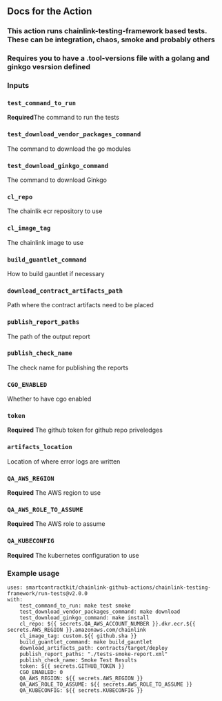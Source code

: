 ## Docs for the Action
### This action runs chainlink-testing-framework based tests. These can be integration, chaos, smoke and probably others
### Requires you to have a .tool-versions file with a golang and ginkgo vesrsion defined

### Inputs

### `test_command_to_run`

**Required**The command to run the tests

### `test_download_vendor_packages_command`

The command to download the go modules

### `test_download_ginkgo_command`

The command to download Ginkgo

### `cl_repo`

The chainlik ecr repository to use

### `cl_image_tag`

The chainlink image to use

### `build_guantlet_command`

How to build gauntlet if necessary

### `download_contract_artifacts_path`

Path where the contract artifacts need to be placed

### `publish_report_paths`

The path of the output report

### `publish_check_name`

The check name for publishing the reports

### `CGO_ENABLED`

Whether to have cgo enabled

### `token`

**Required** The github token for github repo priveledges

### `artifacts_location`

Location of where error logs are written

### `QA_AWS_REGION`

**Required** The AWS region to use

### `QA_AWS_ROLE_TO_ASSUME`

**Required** The AWS role to assume

### `QA_KUBECONFIG`

**Required** The kubernetes configuration to use

### Example usage

    uses: smartcontractkit/chainlink-github-actions/chainlink-testing-framework/run-tests@v2.0.0
    with:
        test_command_to_run: make test smoke
        test_download_vendor_packages_command: make download
        test_download_ginkgo_command: make install
        cl_repo: ${{ secrets.QA_AWS_ACCOUNT_NUMBER }}.dkr.ecr.${{ secrets.AWS_REGION }}.amazonaws.com/chainlink
        cl_image_tag: custom.${{ github.sha }}
        build_guantlet_command: make build_gauntlet
        download_artifacts_path: contracts/target/deploy
        publish_report_paths: "./tests-smoke-report.xml"
        publish_check_name: Smoke Test Results
        token: ${{ secrets.GITHUB_TOKEN }}
        CGO_ENABLED: 0
        QA_AWS_REGION: ${{ secrets.AWS_REGION }}
        QA_AWS_ROLE_TO_ASSUME: ${{ secrets.AWS_ROLE_TO_ASSUME }}
        QA_KUBECONFIG: ${{ secrets.KUBECONFIG }}
